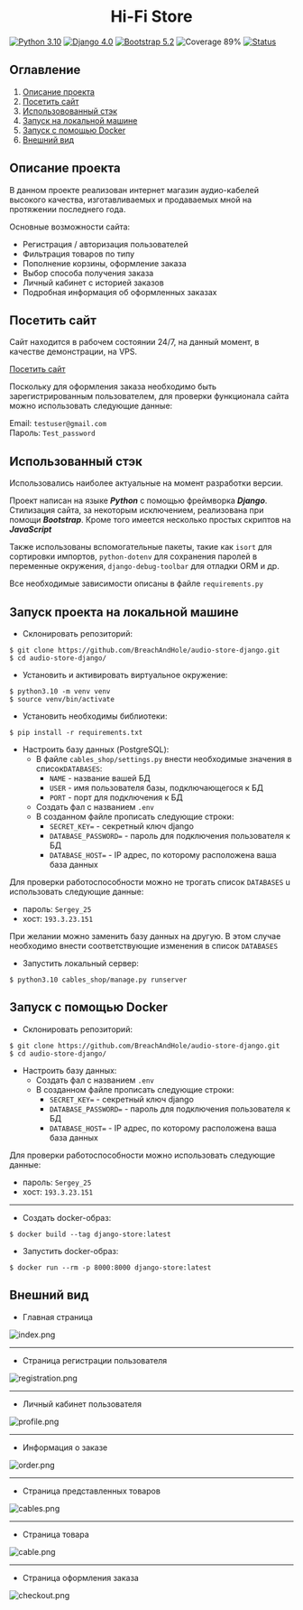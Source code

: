 <h1 align="center">Hi-Fi Store</h1>

[![Python 3.10](https://img.shields.io/badge/Python-3.10-blue)](https://www.python.org/)
[![Django 4.0](https://img.shields.io/badge/django-4.0-blue)](https://www.djangoproject.com/)
[![Bootstrap 5.2](https://img.shields.io/badge/Bootstrap-5.2-blue)](https://getbootstrap.com/)
![Coverage 89%](https://img.shields.io/badge/Coverage-89%25-brightgreen)
[![Status](https://img.shields.io/badge/Status-Live-brightgreen)](http://193.3.23.151:8000)

## Оглавление

1. [Описание проекта](#описание-проекта)
2. [Посетить сайт](#посетить-сайт)
3. [Использовованный стэк](#использованный-стэк)
4. [Запуск на локальной машине](#запуск-проекта-на-локальной-машине)
5. [Запуск с помощью Docker](#запуск-с-помощью-docker)
6. [Внешний вид](#внешний-вид)

## Описание проекта

В данном проекте реализован интернет магазин аудио-кабелей высокого качества,
изготавливаемых и продаваемых мной на протяжении последнего года.

Основные возможности сайта:
 - Регистрация / авторизация пользователей
 - Фильтрация товаров по типу
 - Пополнение корзины, оформление заказа
 - Выбор способа получения заказа
 - Личный кабинет с историей заказов
 - Подробная информация об оформленных заказах

## Посетить сайт

Сайт находится в рабочем состоянии 24/7, на данный момент, в качестве демонстрации, на 
VPS. 

[Посетить сайт](http://193.3.23.151:8000)

Поскольку для оформления заказа необходимо быть зарегистрированным пользователем, 
для проверки функционала сайта можно использовать следующие данные:

Email: `testuser@gmail.com`<br>
Пароль: `Test_password`

## Использованный стэк
Использовались наиболее актуальные на момент разработки версии. 

Проект написан на языке ***Python*** с помощью фреймворка ***Django***. 
Стилизация сайта, за некоторым исключением, реализована при помощи ***Bootstrap***.
Кроме того имеется несколько простых скриптов на ***JavaScript***

Также использованы вспомогательные пакеты, такие как `isort` для сортировки импортов,
`python-dotenv` для сохранения паролей в переменные окружения, 
`django-debug-toolbar` для отладки ORM и др.

Все необходимые зависимости описаны в файле `requirements.py`

## Запуск проекта на локальной машине
 - Склонировать репозиторий:
```shell
$ git clone https://github.com/BreachAndHole/audio-store-django.git
$ cd audio-store-django/
```
 - Установить и активировать виртуальное окружение:
```shell
$ python3.10 -m venv venv
$ source venv/bin/activate
```
 - Установить необходимы библиотеки:
```shell
$ pip install -r requirements.txt
```
 - Настроить базу данных (PostgreSQL):
   - В файле `cables_shop/settings.py` внести необходимые значения в список`DATABASES`:
     - `NAME` - название вашей БД
     - `USER` - имя пользователя базы, подключающегося к БД
     - `PORT` - порт для подключения к БД
   - Создать фал с названием `.env`
   - В созданном файле прописать следующие строки:
     - `SECRET_KEY=` - секретный ключ django
     - `DATABASE_PASSWORD=` - пароль для подключения пользователя к БД
     - `DATABASE_HOST=` - IP адрес, по которому расположена ваша база данных


Для проверки работоспособности можно не трогать 
список `DATABASES` u использовать следующие данные:
 - пароль: `Sergey_25`
 - хост: `193.3.23.151`

При желании можно заменить базу данных на другую. 
В этом случае необходимо внести соответствующие изменения в список `DATABASES` 

 - Запустить локальный сервер:
```shell
$ python3.10 cables_shop/manage.py runserver
```

## Запуск с помощью Docker
 - Склонировать репозиторий:
```shell
$ git clone https://github.com/BreachAndHole/audio-store-django.git
$ cd audio-store-django/
```

 - Настроить базу данных:
   - Создать фал с названием `.env`
   - В созданном файле прописать следующие строки:
     - `SECRET_KEY=` - секретный ключ django
     - `DATABASE_PASSWORD=` - пароль для подключения пользователя к БД
     - `DATABASE_HOST=` - IP адрес, по которому расположена ваша база данных

Для проверки работоспособности можно использовать следующие данные:
 - пароль: `Sergey_25`
 - хост: `193.3.23.151`

___

 - Создать docker-образ:
```shell
$ docker build --tag django-store:latest
```

 - Запустить docker-образ:
```shell
$ docker run --rm -p 8000:8000 django-store:latest
```


## Внешний вид

 - Главная страница

![index.png](./screenshots/index.png)
___

 - Страница регистрации пользователя

![registration.png](./screenshots/registration.png)
___

 - Личный кабинет пользователя

![profile.png](./screenshots/profile.png)
___


 - Информация о заказе

![order.png](./screenshots/order.png)
___


 - Страница представленных товаров

![cables.png](./screenshots/cables.png)
___


 - Страница товара

![cable.png](./screenshots/cable.png)
___


 - Страница оформления заказа

![checkout.png](./screenshots/checkout.png)
